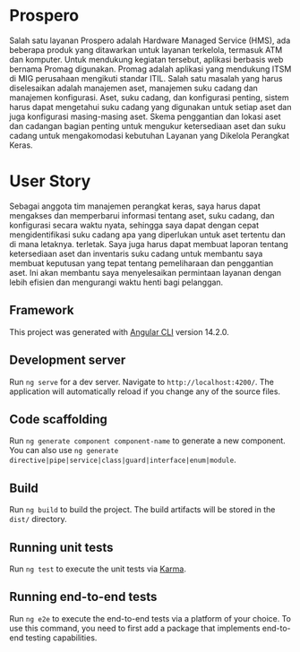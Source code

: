 # Prospero

Salah satu layanan Prospero adalah Hardware Managed Service (HMS), ada beberapa produk yang
ditawarkan untuk layanan terkelola, termasuk ATM dan komputer. Untuk mendukung kegiatan tersebut,
aplikasi berbasis web bernama Promag digunakan. Promag adalah aplikasi yang mendukung ITSM di MIG
perusahaan mengikuti standar ITIL. Salah satu masalah yang harus diselesaikan adalah manajemen aset,
manajemen suku cadang dan manajemen konfigurasi. Aset, suku cadang, dan konfigurasi
penting, sistem harus dapat mengetahui suku cadang yang digunakan untuk setiap aset dan juga
konfigurasi masing-masing aset. Skema penggantian dan lokasi aset dan cadangan
bagian penting untuk mengukur ketersediaan aset dan suku cadang untuk mengakomodasi
kebutuhan Layanan yang Dikelola Perangkat Keras.

# User Story

Sebagai anggota tim manajemen perangkat keras, saya harus dapat mengakses dan memperbarui
informasi tentang aset, suku cadang, dan konfigurasi secara waktu nyata, sehingga saya dapat dengan
cepat mengidentifikasi suku cadang apa yang diperlukan untuk aset tertentu dan di mana letaknya.
terletak. Saya juga harus dapat membuat laporan tentang ketersediaan aset dan inventaris suku cadang
untuk membantu saya membuat keputusan yang tepat tentang pemeliharaan dan penggantian aset. Ini
akan membantu saya menyelesaikan permintaan layanan dengan lebih efisien dan mengurangi waktu
henti bagi pelanggan.

## Framework

This project was generated with [Angular CLI](https://github.com/angular/angular-cli) version 14.2.0.

## Development server

Run `ng serve` for a dev server. Navigate to `http://localhost:4200/`. The application will automatically reload if you change any of the source files.

## Code scaffolding

Run `ng generate component component-name` to generate a new component. You can also use `ng generate directive|pipe|service|class|guard|interface|enum|module`.

## Build

Run `ng build` to build the project. The build artifacts will be stored in the `dist/` directory.

## Running unit tests

Run `ng test` to execute the unit tests via [Karma](https://karma-runner.github.io).

## Running end-to-end tests

Run `ng e2e` to execute the end-to-end tests via a platform of your choice. To use this command, you need to first add a package that implements end-to-end testing capabilities.
